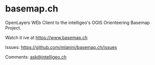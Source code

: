 # basemap.ch
OpenLayers WEb Client to the intelligeo's OGIS Orienteering Basemap Project.

Watch it ive at https://www.basemap.ch

Issues: https://github.com/mlanini/basemap.ch/issues

Comments: ask@intelligeo.ch
